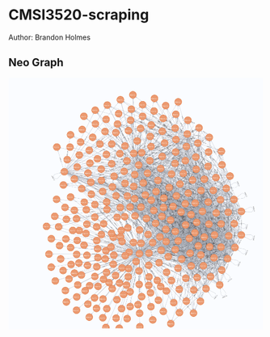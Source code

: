 # CMSI3520-scraping

Author: Brandon Holmes

## Neo Graph

![neoGraph](https://github.com/brandonholmes/CMSI3520-scraping/blob/main/neo5secondGraph.png)
